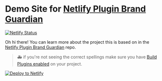 # Demo Site for [Netlify Plugin Brand Guardian](https://github.com/tzmanics/netlify-plugin-brand-guardian) 

[![Netlify Status](https://api.netlify.com/api/v1/badges/7346b4fe-326a-4509-bd9f-4289981778ba/deploy-status)](https://app.netlify.com/sites/demo-netlify-plugin-brand-guardian/deploys)

Oh hi there! You can learn more about the project this is based on in the [Netlify Plugin Brand Guardian](https://github.com/tzmanics/netlify-plugin-brand-guardian) repo.

> 🚑 if you're not seeing the correct spellings make sure you have [Build Plugins enabled](https://docs.netlify.com/configure-builds/build-plugins/?utm_source=repo&utm_medium=brand-guardian-tzm&utm_campaign=devex#enable-build-plugins-beta) on your project.

[![Deploy to Netlify](https://www.netlify.com/img/deploy/button.svg)](https://app.netlify.com/start/deploy?repository=https://github.com/tzmanics/demo-netlify-plugin-brand-guardian)

